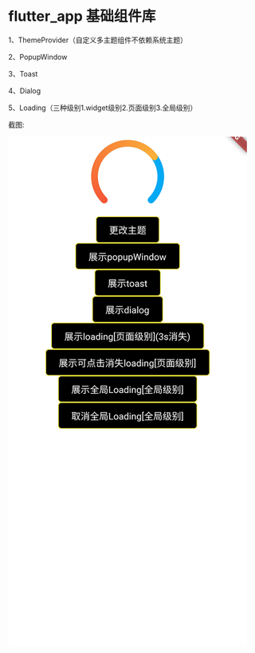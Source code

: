 # flutter_app 基础组件库
1、ThemeProvider（自定义多主题组件不依赖系统主题）

2、PopupWindow

3、Toast

4、Dialog

5、Loading（三种级别1.widget级别2.页面级别3.全局级别）

截图:

![Image](./demo1.png)